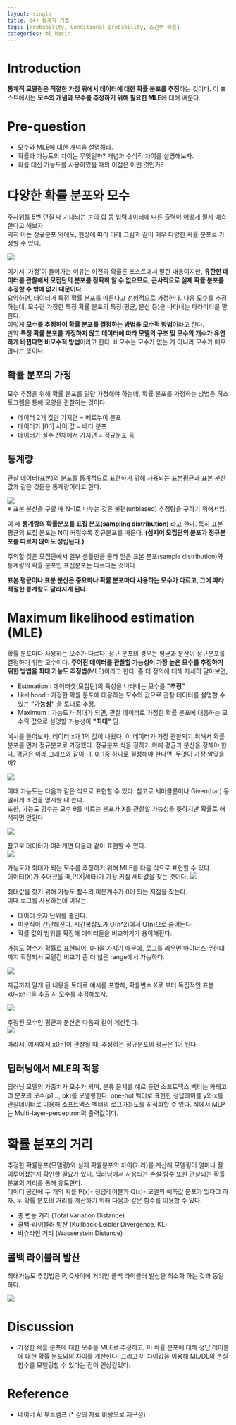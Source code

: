 ```yaml
---
layout: single
title: (4) 통계학 기초
tags: [Probability, Conditional probability, 조건부 확률]
categories: ml_basic
---
```

# Introduction
 **통계적 모델링은 적절한 가정 위에서 데이터에 대한 확률 분포를 추정**하는 것이다.
이 포스트에서는 **모수의 개념과 모수를 추정하기 위해 필요한 MLE**에 대해 배운다. 

# Pre-question
- 모수와 MLE에 대한 개념을 설명해라.
- 확률과 가능도의 차이는 무엇일까? 개념과 수식적 차이를 설명해보자.
- 확률 대신 가능도를 사용하였을 때의 이점은 어떤 것인가?



# 다양한 확률 분포와 모수
 주사위를 5번 던질 때 기대되는 눈의 합 등 입력데이터에 따른 출력이 어떻게 될지 예측한다고 해보자.    
 익히 아는 정규분포 외에도, 현상에 따라 아래 그림과 같이 매우 다양한 확률 분포로 가정할 수 있다.  

![](./../../../assets/images/(TODO)2022-09-19-Prohbability_images/1663762560237.png)  

여기서 '가정'이 들어가는 이유는 이전의 확률론 포스트에서 말한 내용이지만,
**유한한 데이터를 관찰해서 모집단의 분포를 정확히 알 수 없으므로, 근사적으로 실제 확률 분포를 추정할 수 밖에 없기 때문이다.**    
요약하면, 데이터가 특정 확률 분포를 따른다고 선험적으로 가정한다. 다음 모수를 추정하는데, 모수란 가정한 특정 확률 분포의 특징(평균, 분산 등)을 나타내는
파라미터를 말한다.     
 이렇게 **모수를 추정하여 확률 분포를 결정하는 방법을 모수적 방법**이라고 한다.      
 만약 **특정 확률 분포를 가정하지 않고 데이터에 따라 모델의 구조 및 모수의 개수가 유연하게 바뀐다면 비모수적 방법**이라고 한다.
비모수는 모수가 없는 게 아니라 모수가 매우 많다는 뜻이다.

## 확률 분포의 가정
모수 추정을 위해 확률 분포를 일단 가정해야 하는데,
확률 분포를 가정하는 방법은 히스토그램을 통해 모양을 관찰하는 것이다.      
- 데이터 2개 값만 가지면 = 베르누이 분포
- 데이터가 [0,1] 사이 값 = 베타 분포
- 데이터가 실수 전체에서 가지면 = 정규분포 등

## 통계량
관찰 데이터(표본)의 분포를 통계적으로 표현하기 위해 사용되는 표본평균과 표본 분산 값과
같은 것들을 통계량이라고 한다.

![](./../../../assets/images/2022-09-23-통계학_images/1664785075434.png)    
※ 표본 분산을 구할 때 N-1로 나누는 것은 불편(unbiased) 추정량을 구하기 위해서임.

이 때 **통계량의 확률분포를 표집 분포(sampling distribution)** 라고 한다. 특히 표본 평균의 표집 분포는
N이 커질수록 정규분포를 따른다. **(심지어 모집단의 분포가 정규분포를 따르지 않아도 성립된다.)**

주의할 것은 모집단에서 일부 샘플만을 골라 얻은 표본 분포(sample distribution)와 통계량의 확률 분포인 표집분포는 다르다는 것이다.

****표본 평균이나 표분 분산은 중요하나 확률 분포마다 사용하는 모수가 다르고, 그에 따라 적절한 통계량도 달라지게 된다.****



# Maximum likelihood estimation (MLE)
 확률 분포마다 사용하는 모수가 다르다. 정규 분포의 경우는 평균과 분산이 정규분포를 결정하기 위한 모수이다.
**주어진 데이터를 관찰할 가능성이 가장 높은 모수를 추정하기 위한 방법을 최대 가능도 추정법**(MLE)이라고 한다.
좀 더 정의에 대해 자세히 알아보면,
- Estimation : 데이터셋(모집단)의 특성을 나타내는 모수를 **"추정"**
- likelihood : 가정한 확률 분포에 대응하는 모수의 값으로 관찰 데이터를 설명할 수 있는 **"가능성"** 을 토대로 추정.
- Maximum : 가능도가 최대가 되면, 관찰 데이터로 가정한 확률 분포에 대응하는 모수의 값으로 설명할 가능성이 **"최대"** 임.

예시를 들어보자. 데이터 x가 1의 값이 나왔다. 이 데이터가 가장 관찰되기 위해서 확률 분포를 먼저 정규분포로 가정했다.
정규분포 식을 정하기 위해 평균과 분산을 정해야 한다. 평균은 아래 그래프와 같이 -1, 0, 1중 하나로 결정해야 한다면,
무엇이 가장 알맞을까?   

![](./../../../assets/images/(TODO)2022-09-19-Prohbability_images/1663922360323.png)    

이때 가능도는 다음과 같은 식으로 표현할 수 있다. 참고로 세미클론이나 Given(bar) 동일하게 조건을 명시할 때 쓴다.     
또한, 가능도 함수는 모수 θ를 따르는 분포가 X를 관찰할 가능성을 뜻하지만 확률로 해석하면 안된다.   

![](./../../../assets/images/(TODO)2022-09-23-통계학_images/1664783440813.png)    

참고로 데이터가 여러개면 다음과 같이 표현할 수 있다.     
![](./../../../assets/images/(TODO)2022-09-19-Prohbability_images/1663922503763.png)

가능도가 최대가 되는 모수를 추정하기 위해 MLE를 다음 식으로 표현할 수 있다.        
데이터(X)가 주어졌을 때,P(X|세타)가 가장 커질 세타값을 찾는 것이다.
![](./../../../assets/images/(TODO)2022-09-23-통계학_images/1664783677476.png)

최대값을 찾기 위해 가능도 함수의 미분계수가 0이 되는 지점을 찾는다.   
이때 로그를 사용하는데 이유는,
- 데이터 숫자 단위를 줄인다.
- 미분식이 간단해진다. 시간복잡도가 O(n^2)에서 O(n)으로 줄어든다.
- 확률 값의 범위를 확장해 데이터들을 비교하기가 용이해진다.


가능도 함수가 확률로 표현되어, 0-1을 가지기 때문에, 로그를 씌우면 마이너스 무한대까지 확장되서 모델간 비교가 좀 더 넓은 range에서 가능하다.   

![](./../../../assets/images/(TODO)2022-09-19-Prohbability_images/1663922874693.png)

지금까지 알게 된 내용을 토대로 예시를 포함해, 확률변수 X로 부터 독립적인 표본 x0~xn-1을 추출 시 모수를 추정해보자.

![](./../../../assets/images/2022-09-23-통계학_images/1664785946321.png)    

추정된 모수인 평균과 분산은 다음과 같이 계산된다.     
![](./../../../assets/images/2022-09-23-통계학_images/1664785961476.png)

따라서, 예시에서 x0=1이 관찰될 때, 추정하는 정규분포의 평균은 1이 된다.

## 딥러닝에서 MLE의 적용
 딥러닝 모델의 가중치가 모수가 되며, 분류 문제를 예로 들면 소프트맥스 벡터는 카테고리 분포의 모수(p1,.., pk)를 모델링한다.
one-hot 벡터로 표현한 정답레이블 y와 x를 관찰데이터로 이용해 소프트맥스 벡터의 로그가능도를 최적화할 수 있다.
식에서 MLP는 Multi-layer-perceptron의 출력값이다.

# 확률 분포의 거리
 추정한 확률분포(모델링)와 실제 확률분포의 차이(거리)를 계산해 모델링이 얼마나 잘 이루어졌는지
확인할 필요가 있다. 딥러닝에서 사용되는 손실 함수 또한 관찰되는 확률 분포의 거리를 통해 유도한다.   
데이터 공간에 두 개의 확률 P(x)- 정답레이블과 Q(x)- 모델의 예측값 분포가 있다고 하자. 두 확률 분포의 거리를 계산하기 위해 다음과 같은 함수를 이용할 수 있다.
- 총 변동 거리 (Total Variation Distance)
- 쿨백-라이블러 발산 (Kullback-Leibler Divergence, KL)
- 바슈타인 거리 (Wasserstein Distance)


## 콜백 라이블러 발산

최대가능도 추정법은 P, Q사이에 거리인 콜백 라이블러 발산을 최소화 하는 것과 동일하다.    
 
![](./../../../assets/images/2022-09-23-통계학_images/1664789393464.png)

# Discussion
- 가정한 확률 분포에 대한 모수를 MLE로 추정하고, 이 확률 분포에 대해 정답 레이블에 대한 확률 분포와의 차이를 계산한다. 그리고 이 차이값을 이용해 ML/DL의 손실 함수를
모델링할 수 있다는 점이 인상깊었다.


# Reference
- 네이버 AI 부트캠프 (* 강의 자료 바탕으로 재구성)            